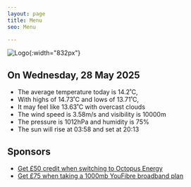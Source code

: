 ```yaml
---
layout: page
title: Menu
seo: Menu

---
```


![Logo](/images/logo.jpg){:width="832px"}

<!-- weather_marker starts -->
## On Wednesday, 28 May 2025

- The average temperature today is 14.2˚C,
- With highs of 14.73˚C and lows of 13.71˚C,
- It may feel like 13.63˚C with overcast clouds
- The wind speed is 3.58m/s and visibility is 10000m
- The pressure is 1012hPa and humidity is 75%
- The sun will rise at 03:58 and set at 20:13

<!-- weather_marker ends -->

## Sponsors

- [Get £50 credit when switching to Octopus Energy](https://bit.ly/3oD1nnS)
- [Get £75 when taking a 1000mb YouFibre broadband plan](https://aklam.io/91zWhU?)
